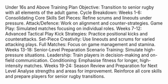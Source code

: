 Under 16s and Above Training Plan
Objective: Transition to senior rugby with all elements of the adult game.
Cycle Breakdown:
Weeks 1-6: Consolidating Core Skills
Set Pieces: Refine scrums and lineouts under pressure.
Attack/Defence: Work on alignment and counter-strategies.
Game Play: Simulated matches focusing on individual roles.
Weeks 7-12: Advanced Tactical Play
Kick Strategies: Practice positional kicks and counterattacks.
Set-Piece Creativity: Use lineouts and scrums for varied attacking plays.
Full Matches: Focus on game management and stamina.
Weeks 13-18: Senior-Level Preparation
Scenario Training: Simulate high-pressure situations.
Leadership: Train players in decision-making and on-field communication.
Conditioning: Emphasise fitness for longer, high-intensity matches.
Weeks 19-24: Season Review and Preparation for Next Level
Analyse strengths and areas for improvement.
Reinforce all core skills and prepare players for senior rugby transitions.